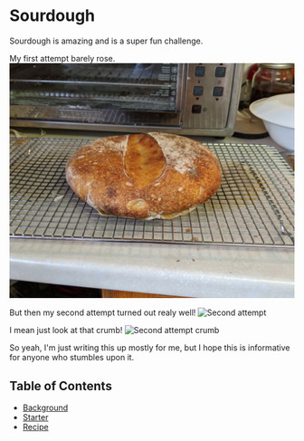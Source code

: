 # Sourdough
Sourdough is amazing and is a super fun challenge.

My first attempt barely rose.
![First attempt](./first-attempt.jpg)

But then my second attempt turned out realy well!
![Second attempt](./second-attempt.jpg)

I mean just look at that crumb!
![Second attempt crumb](./second-attempt-crumb.jpg)

So yeah, I'm just writing this up mostly for me, but I hope this is
informative for anyone who stumbles upon it.

## Table of Contents
* [Background](./background.md)
* [Starter](./starter.md)
* [Recipe](./recipe.md)
